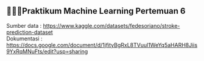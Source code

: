 ## 👨🏻‍💻Praktikum Machine Learning Pertemuan 6
Sumber data : https://www.kaggle.com/datasets/fedesoriano/stroke-prediction-dataset
</br>
Dokumentasi : https://docs.google.com/document/d/1jfityBgRxL8TVuul1WeYq5aHARH8Jiis9YxRqMNuFts/edit?usp=sharing 
